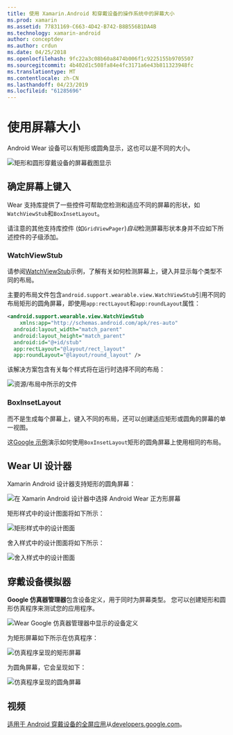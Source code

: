```yaml
---
title: 使用 Xamarin.Android 和穿戴设备的操作系统中的屏幕大小
ms.prod: xamarin
ms.assetid: 77831169-C663-4D42-B742-B8B556B1DA4B
ms.technology: xamarin-android
author: conceptdev
ms.author: crdun
ms.date: 04/25/2018
ms.openlocfilehash: 9fc22a3c08b60a8474b006f1c9225155b9705507
ms.sourcegitcommit: 4b402d1c508fa84e4fc3171a6e43b811323948fc
ms.translationtype: MT
ms.contentlocale: zh-CN
ms.lasthandoff: 04/23/2019
ms.locfileid: "61285696"
---
```

# <a name="working-with-screen-sizes"></a>使用屏幕大小

Android Wear 设备可以有矩形或圆角显示，这也可以是不同的大小。

![矩形和圆形穿戴设备的屏幕截图显示](screen-sizes-images/moyeu-wear.png)

## <a name="identifying-screen-type"></a>确定屏幕上键入

Wear 支持库提供了一些控件可帮助您检测和适应不同的屏幕的形状，如`WatchViewStub`和`BoxInsetLayout`。

请注意的其他支持库控件 (如`GridViewPager`)*自动*检测屏幕形状本身并不应如下所述控件的子级添加。

### <a name="watchviewstub"></a>WatchViewStub

请参阅[WatchViewStub](https://developer.xamarin.com/samples/WatchViewStub/)示例，了解有关如何检测屏幕上，键入并显示每个类型不同的布局。

主要的布局文件包含`android.support.wearable.view.WatchViewStub`引用不同的布局矩形的圆角屏幕，即使用`app:rectLayout`和`app:roundLayout`属性：

```xml
<android.support.wearable.view.WatchViewStub
    xmlns:app="http://schemas.android.com/apk/res-auto"
  android:layout_width="match_parent"
  android:layout_height="match_parent"
  android:id="@+id/stub"
  app:rectLayout="@layout/rect_layout"
  app:roundLayout="@layout/round_layout" />
```

该解决方案包含有关每个样式将在运行时选择不同的布局：

![资源/布局中所示的文件](screen-sizes-images/solution.png)


### <a name="boxinsetlayout"></a>BoxInsetLayout

而不是生成每个屏幕上，键入不同的布局，还可以创建适应矩形或圆角的屏幕的单一视图。

这[Google 示例](https://developer.android.com/training/wearables/ui/layouts.html#same-layout)演示如何使用`BoxInsetLayout`矩形的圆角屏幕上使用相同的布局。


## <a name="wear-ui-designer"></a>Wear UI 设计器

Xamarin Android 设计器支持矩形的圆角屏幕：

![在 Xamarin Android 设计器中选择 Android Wear 正方形屏幕](screen-sizes-images/design-screen-type.png)

矩形样式中的设计图面将如下所示：

![矩形样式中的设计图面](screen-sizes-images/design-rect.png) 

舍入样式中的设计图面将如下所示：

![舍入样式中的设计图面](screen-sizes-images/design-round.png)


## <a name="wear-simulator"></a>穿戴设备模拟器

**Google 仿真器管理器**包含设备定义，用于同时为屏幕类型。 您可以创建矩形和圆形仿真程序来测试您的应用程序。

![Wear Google 仿真器管理器中显示的设备定义](screen-sizes-images/emulator-devices.png)

为矩形屏幕如下所示在仿真程序：

![仿真程序呈现的矩形屏幕](screen-sizes-images/recipe-2.png) 

为圆角屏幕，它会呈现如下：

![仿真程序呈现的圆角屏幕](screen-sizes-images/recipe-2-round.png)

## <a name="video"></a>视频

[适用于 Android 穿戴设备的全屏应用](https://www.youtube.com/watch?v=naf_WbtFAlY)从[developers.google.com](https://www.youtube.com/channel/UC_x5XG1OV2P6uZZ5FSM9Ttw)。

